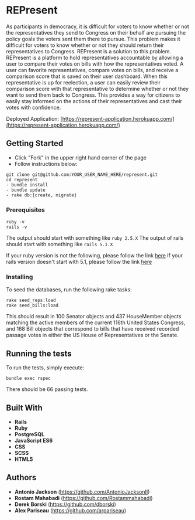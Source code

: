 # REPresent

As participants in democracy, it is difficult for voters to know whether or not the representatives they send to Congress on their behalf are pursuing the policy goals the voters sent them there to pursue. This problem makes it difficult for voters to know whether or not they should return their representatives to Congress. REPresent is a solution to this problem. REPresent is a platform to hold representatives accountable by allowing a user to compare their votes on bills with how the representatives voted. A user can favorite representatives, compare votes on bills, and receive a comparison score that is saved on their user dashboard. When this representative is up for reelection, a user can easily review their comparison score with that representative to determine whether or not they want to send them back to Congress. This provides a way for citizens to easily stay informed on the actions of their representatives and cast their votes with confidence. 

Deployed Application: [https://represent-application.herokuapp.com/](https://represent-application.herokuapp.com/)

## Getting Started

* Click "Fork" in the upper right hand corner of the page
* Follow instructions below:

```
git clone git@github.com:YOUR_USER_NAME_HERE/represent.git
cd represent
- bundle install
- bundle update
- rake db:{create, migrate}
```


### Prerequisites

```
ruby -v
rails -v
```

The output should start with something like `ruby 2.5.X`
The output of rails should start with something like `rails 5.1.X`

If your ruby version is not the following, please follow the link [here](https://www.ruby-lang.org/en/documentation/installation/)
If your rails version doesn't start with 5.1, please follow the link [here](http://railsapps.github.io/installing-rails.html)

### Installing

To seed the databases, run the following rake tasks:

```
rake seed_reps:load
rake seed_bills:load
```

This should result in 100 Senator objects and 437 HouseMember objects matching the active members of the current 116th United States Congress, and 168 Bill objects that correspond to bills that have received recorded passage votes in either the US House of Representatives or the Senate.


## Running the tests

To run the tests, simply execute:

```
bundle exec rspec
```

There should be 66 passing tests.

## Built With

* **Rails**
* **Ruby**
* **PostgreSQL**
* **JavaScript ES6**
* **CSS**
* **SCSS**
* **HTML5**

## Authors

- **Antonio Jackson** (https://github.com/AntonioJacksonII) 
- **Rostam Mahabadi** (https://github.com/Rostammahabadi) 
- **Derek Borski** (https://github.com/dborski) 
- **Alex Pariseau** (https://github.com/arpariseau)

